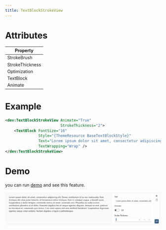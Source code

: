 ```yaml
---
title: TextBlockStrokeView
---
```


# Attributes
|Property|
|-|
|StrokeBrush|
|StrokeThickness|
|Optimization|
|TextBlock|
|Animate|

# Example

```xml
<dev:TextBlockStrokeView Animate="True"
                         StrokeThickness="2">
    <TextBlock FontSize="16"
               Style="{ThemeResource BaseTextBlockStyle}"
               Text="Lorem ipsum dolor sit amet, consectetur adipiscing elit. Donec vestibulum id ex nec malesuada. Duis tristique elit vitae justo lobortis, id fermentum tellus tristique. Duis in volutpat augue, a blandit enim. Suspendisse a dolor tempor, commodo metus sit amet, venenatis orci. Phasellus eu nulla in eros vestibulum pharetra ut at dolor. Praesent dapibus leo et neque egestas aliquam. Aenean ex erat, pretium eu tincidunt et, commodo quis lectus. Cras vitae sapien sed sem eleifend hendrerit. Suspendisse dignissim egestas neque vitae sodales. Nullam dapibus a ligula a pellentesque."
               TextWrapping="Wrap" />
</dev:TextBlockStrokeView>
```

# Demo
you can run [demo](https://github.com/Ghost1372/DevWinUI) and see this feature.

![DevWinUI](https://raw.githubusercontent.com/ghost1372/DevWinUI-Resources/refs/heads/main/DevWinUI-Docs/Win2d/TextBlockStrokeView.gif)
